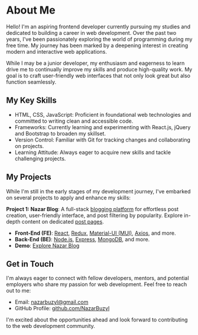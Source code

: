 # About Me

Hello! I'm an aspiring frontend developer currently pursuing my studies and dedicated to building a career in web development. Over the past two years, I've been passionately exploring the world of programming during my free time. My journey has been marked by a deepening interest in creating modern and interactive web applications.

While I may be a junior developer, my enthusiasm and eagerness to learn drive me to continually improve my skills and produce high-quality work. My goal is to craft user-friendly web interfaces that not only look great but also function seamlessly.

## My Key Skills

- HTML, CSS, JavaScript: Proficient in foundational web technologies and committed to writing clean and accessible code.
- Frameworks: Currently learning and experimenting with React.js, jQuery and Bootstrap to broaden my skillset.
- Version Control: Familiar with Git for tracking changes and collaborating on projects.
- Learning Attitude: Always eager to acquire new skills and tackle challenging projects.

## My Projects

While I'm still in the early stages of my development journey, I've embarked on several projects to apply and enhance my skills:

**Project 1: Nazar Blog**: A full-stack [blogging platform](https://github.com/NazarBuzyl/buzyl-blog-frontend) for effortless post creation, user-friendly interface, and post filtering by popularity. Explore in-depth content on dedicated [post pages](https://github.com/NazarBuzyl/buzyl-blog-backend).

- **Front-End (FE)**: [React](https://reactjs.org/), [Redux](https://redux.js.org/), [Material-UI (MUI)](https://mui.com/), [Axios](https://axios-http.com/), and more.
- **Back-End (BE)**: [Node.js](https://nodejs.org/), [Express](https://expressjs.com/), [MongoDB](https://www.mongodb.com/), and more.
- **Demo**: [Explore Nazar Blog](https://buzyl-blog-frontend.vercel.app/)

## Get in Touch

I'm always eager to connect with fellow developers, mentors, and potential employers who share my passion for web development. Feel free to reach out to me:

- Email: [nazarbuzyl@gmail.com](mailto:nazarbuzyl@gmail.com)
- GitHub Profile: [github.com/NazarBuzyl](https://github.com/NazarBuzyl)

I'm excited about the opportunities ahead and look forward to contributing to the web development community.

